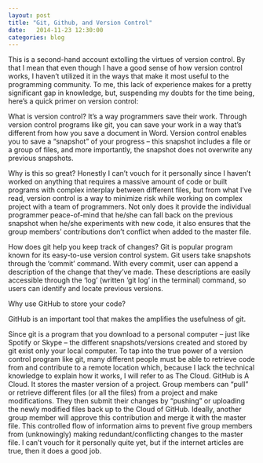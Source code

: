 ```yaml
---
layout: post
title: "Git, Github, and Version Control"
date:   2014-11-23 12:30:00
categories: blog
---
```

This is a second-hand account extolling the virtues of version control. By that I mean that even though I have a good sense of how version control works, I haven’t utilized it in the ways that make it most useful to the programming community. To me, this lack of experience makes for a pretty significant gap in knowledge, but, suspending my doubts for the time being, here’s a quick primer on version control:

What is version control? It’s a way programmers save their work. Through version control programs like git, you can save your work in a way that’s different from how you save a document in Word. Version control enables you to save a “snapshot” of your progress – this snapshot includes a file or a group of files, and more importantly, the snapshot does not overwrite any previous snapshots.

Why is this so great? Honestly I can’t vouch for it personally since I haven’t worked on anything that requires a massive amount of code or built programs with complex interplay between different files, but from what I’ve read, version control is a way to minimize risk while working on complex project with a team of programmers. Not only does it provide the individual programmer peace-of-mind that he/she can fall back on the previous snapshot when he/she experiments with new code, it also ensures that the group members’ contributions don’t conflict when added to the master file.

How does git help you keep track of changes?
Git is popular program known for its easy-to-use version control system. Git users take snapshots through the ‘commit’ command. With every commit, user can append a description of the change that they’ve made. These descriptions are easily accessible through the ‘log’ (written ‘git log’ in the terminal) command, so users can identify and locate previous versions.

Why use GitHub to store your code?

GitHub is an important tool that makes the amplifies the usefulness of git.

Since git is a program that you download to a personal computer – just like Spotify or Skype – the different snapshots/versions created and stored by git exist only your local computer. To tap into the true power of a version control program like git, many different people must be able to retrieve code from and contribute to a remote location which, because  I lack the technical knowledge to explain how it works, I will refer to as The Cloud.  GitHub is A Cloud. It stores the master version of a project. Group members can “pull” or retrieve different files (or all the files) from a project and make modifications. They then submit their changes by “pushing” or uploading the newly modified files back up to the Cloud of GitHub. Ideally, another group member will approve this contribution and merge it with the master file. This controlled flow of information aims to prevent five group members from (unknowingly) making redundant/conflicting changes to the master file. I can’t vouch for it personally quite yet, but if the internet articles are true, then it does a good job.

